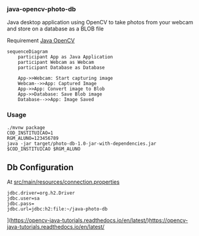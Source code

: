 ### java-opencv-photo-db

Java desktop application using OpenCV to take photos from your webcam and store on a database as a BLOB file

Requirement
[Java OpenCV](https://opencv-java-tutorials.readthedocs.io/en/latest)


```mermaid
sequenceDiagram
    participant App as Java Application
    participant Webcam as Webcam
    participant Database as Database

    App->>Webcam: Start capturing image
    Webcam-->>App: Captured Image
    App->>App: Convert image to Blob
    App->>Database: Save Blob image
    Database-->>App: Image Saved
```

### Usage

```shell
./mvnw package
COD_INSTITUICAO=1
RGM_ALUNO=123456789
java -jar target/photo-db-1.0-jar-with-dependencies.jar $COD_INSTITUICAO $RGM_ALUNO
```

## Db Configuration
At [src/main/resources/connection.properties](src/main/resources/connection.properties)
```
jdbc.driver=org.h2.Driver
jdbc.user=sa
jdbc.pass=
jdbc.url=jdbc:h2:file:~/java-photo-db
```
](https://opencv-java-tutorials.readthedocs.io/en/latest/)https://opencv-java-tutorials.readthedocs.io/en/latest/
